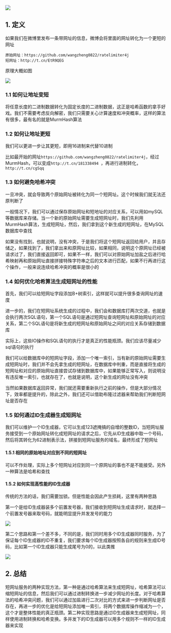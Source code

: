 ![](https://static001.geekbang.org/resource/image/ed/66/ed4731d224da56f7b202988439575466.jpg)

## 1. 定义

如果我们在微博里发布一条带网址的信息，微博会将里面的网址转化为一个更短的网址

```
原始网址：https://github.com/wangzheng0822/ratelimiter4j
短网址：http://t.cn/EtR9QEG
```

原理大概如图

![](https://static001.geekbang.org/resource/image/1c/43/1cedb2511ec220d90d9caf71ef6c7643.jpg)

### 1.1 如何让地址变短

将任意长度的二进制数据转化为固定长度的二进制数据，这正是哈希函数的拿手好戏。我们不需要考虑反向解密，我们只需要关心计算速度和冲突概率，这样的算法有很多，最有名的就是MurmHash算法

### 1.2 如何让地址更短

我们可以更进一步让其更短，即用16进制来代替10进制

比如最开始的网址`https://github.com/wangzheng0822/ratelimiter4j`，经过MurmHash，可以变成`http://t.cn/181338494
`，再进行进制转化，`http://t.cn/cgSqq`

### 1.3 如何避免哈希冲突

一旦冲突，就会导致两个原始网址被转化为同一个短网址。这个时候我们就无法还原判断了

一般情况下，我们可以通过保存原始网址和短地址的对应关系，可以用如mySQL等数据库来存储。当一个新的原始网址需要生成短网址时，我们先利用MurmHash算法，生成短网址，然后，我们拿到这个新生成的短网址，在MySQL数据库中查找

如果没有找到，也就说明，没有冲突，于是我们将这个短网址返回给用户，并且存储之，如果找到了，我们拿出来和原网址比较，如果相同，说明这个原网址已经被请求过了，我们直接返回即可，如果不一样，我们可以对原始网址加盐之后进行哈希映射再和原始网址直接拼接特殊字符串之后的文本进行匹配，如果不行再进行这个操作，一般来说连续哈希冲突的概率是很小的

### 1.4 如何优化哈希算法生成短网址的性能

首先，我们可以给短网址字段添加B+树索引，这样就可以提升很多查询网址的速度

进一步的，我们在短网址系统生成的过程中，我们会和数据库打两次交道，也就是会执行两次SQL语句，第一个SQL语句是通过短网址查询短网址和原始网址的对应关系，第二个SQL语句是将新生成的短网址和原始网址之间的对应关系存储到数据库

实际上，这些IO操作和SQL语句的执行才是真正的性能瓶颈。我们应该尽量减少sql语句的执行

我们可以给数据库中的短网址字段，添加一个唯一索引，当有新的原始网址需要生成短网址时，我们并不会先拿生成的短网址，在数据库中判重，而是直接将生成的短网址和对应的原始网址直接尝试存储到数据库中，如果能够正常写入，则说明没有违反唯一索引，也就存在了，也就是说明，这个新生成的网址没有冲突

当然如果数据库返回异常，我们就还需要重新执行之前的操作，但是大部分情况下，效率都是提升的，除此之外，我们还可以借助布隆过滤器来帮助我们判断短网址是否存在

### 1.5 如何通过ID生成器生成短网址

我们可以维护一个ID生成器，它可以生成123遮掩搞的自增的整数ID，当短网址服务接受到一个原始网址转化成短网址的请求之后，它先从ID生成器中取一个号码，然后将其转化为62进制表示法，拼接到短网址服务的域名，最终形成了短网址

#### 1.5.1 相同的原始地址对应到不同的短网址

可以不作处理，实际上多个短网址对应到同一个原网址的事也不是不能接受。另外一种算法是哈希和查找

#### 1.5.2 如何实现高性能的ID生成器

传统的方法的话，我们需要加锁。但是性能会因此产生损耗，这里有两种思路

第一个是给ID生成器装多个前置发号器，我们接收到短网址生成请求时，就选择一个前置发号器来取号码，就能明显提升并发发号的能力

![](https://static001.geekbang.org/resource/image/8f/35/8fde8862e17b1bdf7779f2b60b166335.jpg)

第二个思路和第一个差不多，不同的是，我们同时用多个ID生成器同时服务，为了保证每个ID生成器的ID不重复，我们要求每个ID生成器按照各自的规则来生成ID号码，比如第一个ID生成器只能生成尾号为0的，以此类推

![](https://static001.geekbang.org/resource/image/bf/1a/bfeb7fc556b1fe5f9b768ce5ec90321a.jpg)

## 2. 总结

短网址服务的两种实现方法，第一种是通过哈希算法来生成短网址，哈希算法可以缩短网址的信息，然后我们可以通过进制转换进一步减少网址的长度。对于哈希算法的哈希冲突问题，我们可以通过加盐进行二次对比的方式来进一步判断网址是否存在，再进一步的优化是给短网址添加唯一索引，将两个数据库操作缩减为一个，这个才是整体性能的真正瓶颈。第二种实现思路是通过ID生成器来生成短网址，同样使用进制转换和哈希变换。多并发下的ID生成器可以用多个规则不一样的ID生成器来实现

